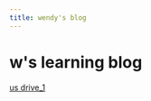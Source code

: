 ```yaml
---
title: wendy's blog
---
```


# w's learning blog

[us drive_1](https://www.guruin.com/articles/1231)